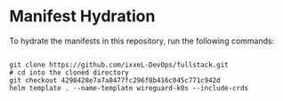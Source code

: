 
# Manifest Hydration

To hydrate the manifests in this repository, run the following commands:

```shell

git clone https://github.com/ixxeL-DevOps/fullstack.git
# cd into the cloned directory
git checkout 4298428e7a7a8477fc296f8b416c045c771c942d
helm template . --name-template wireguard-k0s --include-crds
```